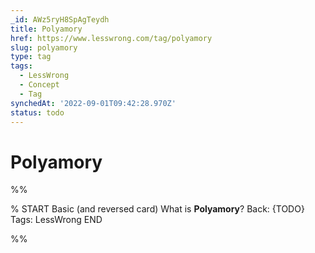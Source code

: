 ```yaml
---
_id: AWz5ryH8SpAgTeydh
title: Polyamory
href: https://www.lesswrong.com/tag/polyamory
slug: polyamory
type: tag
tags:
  - LessWrong
  - Concept
  - Tag
synchedAt: '2022-09-01T09:42:28.970Z'
status: todo
---
```


# Polyamory


%%

% START
Basic (and reversed card)
What is **Polyamory**?
Back: {TODO}
Tags: LessWrong
END
<!--ID: 1663156983302-->


%%
	
